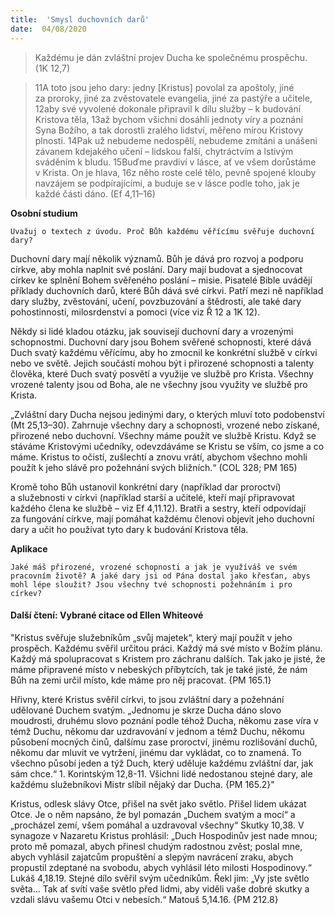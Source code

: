```yaml
---
title:  'Smysl duchovních darů'
date:  04/08/2020
---
```


> <p></p>
> Každému je dán zvláštní projev Ducha ke společnému prospěchu. (1K 12,7)

> <p></p>
> 11A toto jsou jeho dary: jedny [Kristus] povolal za apoštoly, jiné za proroky, jiné za zvěstovatele evangelia, jiné za pastýře a učitele, 12aby své vyvolené dokonale připravil k dílu služby – k budování Kristova těla, 13až bychom všichni dosáhli jednoty víry a poznání Syna Božího, a tak dorostli zralého lidství, měřeno mírou Kristovy plnosti. 14Pak už nebudeme nedospělí, nebudeme zmítáni a unášeni závanem kdejakého učení – lidskou falší, chytráctvím a lstivým sváděním k bludu. 15Buďme pravdiví v lásce, ať ve všem dorůstáme v Krista. On je hlava, 16z něho roste celé tělo, pevně spojené klouby navzájem se podpírajícími, a buduje se v lásce podle toho, jak je každé části dáno. (Ef 4,11–16)

**Osobní studium**

`Uvažuj o textech z úvodu. Proč Bůh každému věřícímu svěřuje duchovní dary?`

Duchovní dary mají několik významů. Bůh je dává pro rozvoj a podporu církve, aby mohla naplnit své poslání. Dary mají budovat a sjednocovat církev ke splnění Bohem svěřeného poslání – misie. Pisatelé Bible uvádějí příklady duchovních darů, které Bůh dává své církvi. Patří mezi ně například dary služby, zvěstování, učení, povzbuzování a štědrosti, ale také dary pohostinnosti, milosrdenství a pomoci (více viz Ř 12 a 1K 12).

Někdy si lidé kladou otázku, jak souvisejí duchovní dary a vrozenými schopnostmi. Duchovní dary jsou Bohem svěřené schopnosti, které dává Duch svatý každému věřícímu, aby ho zmocnil ke konkrétní službě v církvi nebo ve světě. Jejich součástí mohou být i přirozené schopnosti a talenty člověka, které Duch svatý posvětí a vy­užije ve službě pro Krista. Všechny vrozené talenty jsou od Boha, ale ne všechny jsou vy­užity ve službě pro Krista.

„Zvláštní dary Ducha nejsou jedinými dary, o kterých mluví toto podobenství (Mt 25,13–30). Zahrnuje všechny dary a schopnosti, vrozené nebo získané, přirozené nebo duchovní. Všechny máme použít ve službě Kristu. Když se stáváme Kristovými učedníky, odevzdáváme se Kristu se vším, co jsme a co máme. Kristus to očistí, zušlechtí a znovu vrátí, abychom všechno mohli použít k jeho slávě pro požehnání svých bližních.“ (COL 328; PM 165)

Kromě toho Bůh ustanovil konkrétní dary (například dar proroctví) a služebnosti v církvi (například starší a učitelé, kteří mají připravovat každého člena ke službě – viz Ef 4,11.12). Bratři a sestry, kteří odpovídají za fungování církve, mají pomáhat každému členovi objevit jeho duchovní dary a učit ho používat tyto dary k budování Kristova těla.

**Aplikace**

`Jaké máš přirozené, vrozené schopnosti a jak je využíváš ve svém pracovním životě? A jaké dary jsi od Pána dostal jako křesťan, abys mohl lépe sloužit? Jsou všechny tvé schopnosti požehnáním i pro církev?`

#### Další čtení: Vybrané citace od Ellen Whiteové

"Kristus svěřuje služebníkům „svůj majetek“, který mají použít v jeho prospěch. Každému svěřil určitou práci. Každý má své místo v Božím plánu. Každý má spolupracovat s Kristem pro záchranu dalších. Tak jako je jisté, že máme připravené místo v nebeských příbytcích, tak je také jisté, že nám Bůh na zemi určil místo, kde máme pro něj pracovat. {PM 165.1}

Hřivny, které Kristus svěřil církvi, to jsou zvláštní dary a požehnání udělované Duchem svatým. „Jednomu je skrze Ducha dáno slovo moudrosti, druhému slovo poznání podle téhož Ducha, někomu zase víra v témž Duchu, někomu dar uzdravování v jednom a témž Duchu, někomu působení mocných činů, dalšímu zase proroctví, jinému rozlišování duchů, někomu dar mluvit ve vytržení, jinému dar vykládat, co to znamená. To všechno působí jeden a týž Duch, který uděluje každému zvláštní dar, jak sám chce.“ 1. Korintským 12,8-11. Všichni lidé nedostanou stejné dary, ale každému služebníkovi Mistr slíbil nějaký dar Ducha. {PM 165.2}"

Kristus, odlesk slávy Otce, přišel na svět jako světlo. Přišel lidem ukázat Otce. Je o něm napsáno, že byl pomazán „Duchem svatým a mocí“ a „procházel zemí, všem pomáhal a uzdravoval všechny“ Skutky 10,38. V synagoze v Nazaretu Kristus prohlásil: „Duch Hospodinův jest nade mnou; proto mě pomazal, abych přinesl chudým radostnou zvěst; poslal mne, abych vyhlásil zajatcům propuštění a slepým navrácení zraku, abych propustil zdeptané na svobodu, abych vyhlásil léto milosti Hospodinovy.“ Lukáš 4,18.19. Stejné dílo svěřil svým učedníkům. Řekl jim: „Vy jste světlo světa… Tak ať svítí vaše světlo před lidmi, aby viděli vaše dobré skutky a vzdali slávu vašemu Otci v nebesích.“ Matouš 5,14.16. {PM 212.8}
